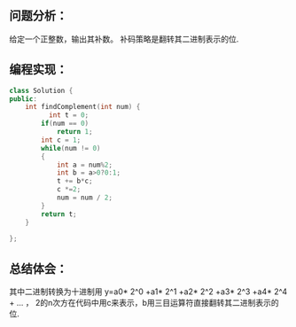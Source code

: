 ## 问题分析：

给定一个正整数，输出其补数。 补码策略是翻转其二进制表示的位.
## 编程实现：
```c++
class Solution {
public:
    int findComplement(int num) {
          int t = 0;
        if(num == 0)
            return 1;
        int c = 1;
        while(num != 0)
        {
            int a = num%2;
            int b = a>0?0:1;
            t += b*c;
            c *=2;
            num = num / 2;
        }
        return t;
    }
    
}; 
```
## 总结体会：
 其中二进制转换为十进制用 y=a0* 2^0 +a1* 2^1 +a2* 2^2 +a3* 2^3 +a4* 2^4 + … ， 2的n次方在代码中用c来表示，b用三目运算符直接翻转其二进制表示的位.
